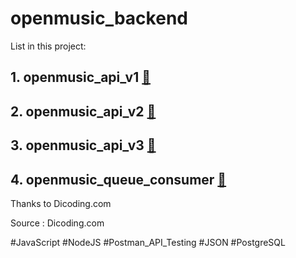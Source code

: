 # openmusic_backend

List in this project:
## 1. openmusic_api_v1 [:mag_right:](https://github.com/hanihan04/openmusic_backend/tree/openmusic_api_v1)
## 2. openmusic_api_v2 [:mag_right:]()
## 3. openmusic_api_v3 [:mag_right:]() 
## 4. openmusic_queue_consumer [:mag_right:]()

Thanks to Dicoding.com

Source : Dicoding.com

#JavaScript #NodeJS #Postman_API_Testing #JSON #PostgreSQL
